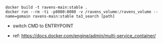 
```
docker build -t ravens-main:stable .
docker run --rm -ti -p8080:8080 -v /ravens_volume:/ravens_volume --name=gomain ravens-main:stable ta3_search [path]
```

- switch CMD to ENTRYPOINT

- ref: https://docs.docker.com/engine/admin/multi-service_container/
